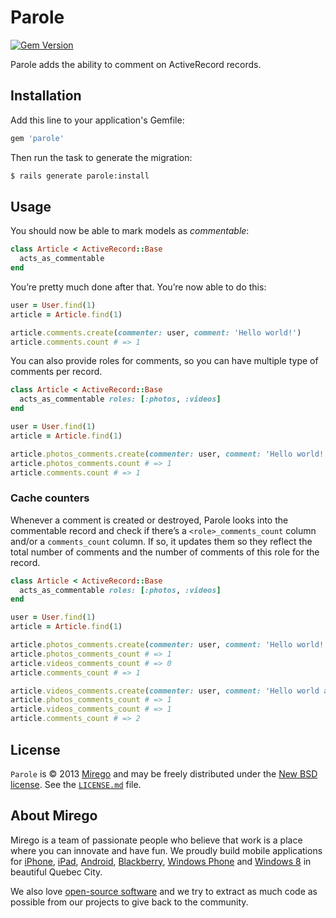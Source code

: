 # Parole

[![Gem Version](https://badge.fury.io/rb/parole.png)](https://rubygems.org/gems/parole)

Parole adds the ability to comment on ActiveRecord records.

## Installation

Add this line to your application's Gemfile:

```ruby
gem 'parole'
```

Then run the task to generate the migration:

```bash
$ rails generate parole:install
```

## Usage

You should now be able to mark models as *commentable*:

```ruby
class Article < ActiveRecord::Base
  acts_as_commentable
end
```

You’re pretty much done after that. You’re now able to do this:

```ruby
user = User.find(1)
article = Article.find(1)

article.comments.create(commenter: user, comment: 'Hello world!')
article.comments.count # => 1
```

You can also provide roles for comments, so you can have multiple type of comments per record.

```ruby
class Article < ActiveRecord::Base
  acts_as_commentable roles: [:photos, :videos]
end

user = User.find(1)
article = Article.find(1)

article.photos_comments.create(commenter: user, comment: 'Hello world!')
article.photos_comments.count # => 1
article.comments.count # => 1
```

### Cache counters

Whenever a comment is created or destroyed, Parole looks into the commentable record and check
if there’s a `<role>_comments_count` column and/or a `comments_count` column. If so, it updates
them so they reflect the total number of comments and the number of comments of this role for
the record.

```ruby
class Article < ActiveRecord::Base
  acts_as_commentable roles: [:photos, :videos]
end

user = User.find(1)
article = Article.find(1)

article.photos_comments.create(commenter: user, comment: 'Hello world!')
article.photos_comments_count # => 1
article.videos_comments_count # => 0
article.comments_count # => 1

article.videos_comments.create(commenter: user, comment: 'Hello world again!')
article.photos_comments_count # => 1
article.videos_comments_count # => 1
article.comments_count # => 2
```

## License

`Parole` is © 2013 [Mirego](http://www.mirego.com) and may be freely distributed under the [New BSD license](http://opensource.org/licenses/BSD-3-Clause).  See the [`LICENSE.md`](https://github.com/mirego/parole/blob/master/LICENSE.md) file.

## About Mirego

Mirego is a team of passionate people who believe that work is a place where you can innovate and have fun. We proudly build mobile applications for [iPhone](http://mirego.com/en/iphone-app-development/ "iPhone application development"), [iPad](http://mirego.com/en/ipad-app-development/ "iPad application development"), [Android](http://mirego.com/en/android-app-development/ "Android application development"), [Blackberry](http://mirego.com/en/blackberry-app-development/ "Blackberry application development"), [Windows Phone](http://mirego.com/en/windows-phone-app-development/ "Windows Phone application development") and [Windows 8](http://mirego.com/en/windows-8-app-development/ "Windows 8 application development") in beautiful Quebec City.

We also love [open-source software](http://open.mirego.com/) and we try to extract as much code as possible from our projects to give back to the community.
